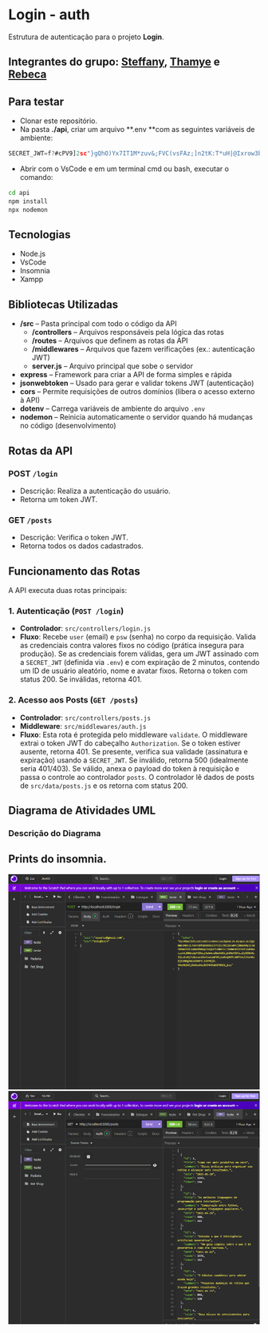 # Login - auth
Estrutura de autenticação para o projeto **Login**.
## Integrantes do grupo: [Steffany](https://github.com/steffanygiovanna), [Thamye](https://github.com/thamyeS) e [Rebeca](https://github.com/Rebecaalimaa)

## Para testar
- Clonar este repositório.
- Na pasta **./api**, criar um arquivo **.env **com as seguintes variáveis de ambiente:
```js
SECRET_JWT=f?#cPV9]2sc"}gQhO)Yx7IT1M*zuv&;FVC(vsFAz;]n2tK:T*uH|@Ixrow3bLC+
```
- Abrir com o VsCode e em um terminal cmd ou bash, executar o comando:
```bash
cd api
npm install
npx nodemon
```
## Tecnologias
- Node.js
- VsCode
- Insomnia
- Xampp

## Bibliotecas Utilizadas

- **/src** – Pasta principal com todo o código da API
  - **/controllers** – Arquivos responsáveis pela lógica das rotas
  - **/routes** – Arquivos que definem as rotas da API
  - **/middlewares** – Arquivos que fazem verificações (ex.: autenticação JWT)
  - **server.js** – Arquivo principal que sobe o servidor
- **express** – Framework para criar a API de forma simples e rápida
- **jsonwebtoken** – Usado para gerar e validar tokens JWT (autenticação)
- **cors** – Permite requisições de outros domínios (libera o acesso externo à API)
- **dotenv** – Carrega variáveis de ambiente do arquivo `.env`
- **nodemon** – Reinicia automaticamente o servidor quando há mudanças no código (desenvolvimento)

##  Rotas da API

###  POST `/login`
- Descrição: Realiza a autenticação do usuário.
- Retorna um token JWT.

###  GET `/posts`
- Descrição: Verifica o token JWT.
- Retorna todos os dados cadastrados.

## Funcionamento das Rotas

A API executa duas rotas principais:

### 1. Autenticação (`POST /login`)

*   **Controlador**: `src/controllers/login.js`
*   **Fluxo**: Recebe `user` (email) e `psw` (senha) no corpo da requisição. Valida as credenciais contra valores fixos no código (prática insegura para produção). Se as credenciais forem válidas, gera um JWT assinado com a `SECRET_JWT` (definida via `.env`) e com expiração de 2 minutos, contendo um ID de usuário aleatório, nome e avatar fixos. Retorna o token com status 200. Se inválidas, retorna 401.

### 2. Acesso aos Posts (`GET /posts`)

*   **Controlador**: `src/controllers/posts.js`
*   **Middleware**: `src/middlewares/auth.js`
*   **Fluxo**: Esta rota é protegida pelo middleware `validate`. O middleware extrai o token JWT do cabeçalho `Authorization`. Se o token estiver ausente, retorna 401. Se presente, verifica sua validade (assinatura e expiração) usando a `SECRET_JWT`. Se inválido, retorna 500 (idealmente seria 401/403). Se válido, anexa o payload do token à requisição e passa o controle ao controlador `posts`. O controlador lê dados de posts de `src/data/posts.js` e os retorna com status 200.

## Diagrama de Atividades UML

### Descrição do Diagrama

##  Prints do insomnia.
![Rota Post](./img/post.png)
![Rota Get](./img/get.png)

